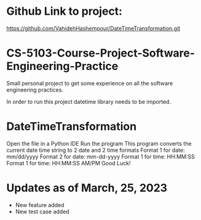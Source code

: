 # Github Link to project:
https://github.com/VahidehHashempour/DateTimeTransformation.git
# CS-5103-Course-Project-Software-Engineering-Practice
Small personal project to get some experience on all the software engineering practices.

In order to run this project datetime library needs to be imported.
# DateTimeTransformation
Open the file in a Python IDE
Run the program
This program converts the current date time string to 2 date and 2 time formats
Format 1 for date: mm/dd/yyyy
Format 2 for date: mm-dd-yyyy
Format 1 for time: HH:MM:SS
Format 1 for time: HH:MM:SS AM/PM
Good Luck!
# Updates as of March, 25, 2023
* New feature added
* New test case added

